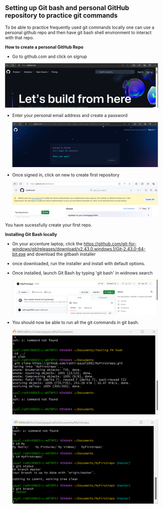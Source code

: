  ## Setting up Git bash and personal GitHub repository to practice git commands

 To be able to practice frequently used git commands locally one can use a personal github repo and then have git bash shell environment to interact with that repo.

 **How to create a personal GitHub Repo**

* Go to github.com and click on signup

![image info](./images/github_1.png)

* Enter your personal email address and create a password

  ![image info](./images/github_2.png)

* Once signed in, click on new to create first repository

  ![image info](./images/github_3.png)

You have sucessfully create your first repo.

**Installing Git Bash locally**

* On your accenture laptop, click the https://github.com/git-for-windows/git/releases/download/v2.43.0.windows.1/Git-2.43.0-64-bit.exe and download the gitbash installer

* once downloaded, run the installer and install with default options.

* Once installed, launch Git Bash by typing 'git bash' in widnows search

  ![image info](./images/github_4.png)

* You should now be able to run all the git commands in git bash.

  ![image info](./images/github_5.png)

  ![image info](./images/github_6.png)







